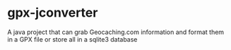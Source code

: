 # gpx-jconverter
A java project that can grab Geocaching.com information and format them in a GPX file or store all in a sqlite3 database
